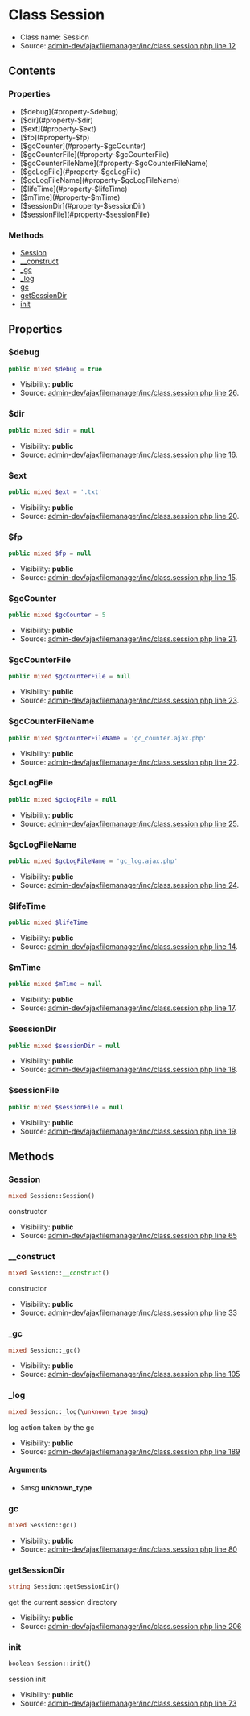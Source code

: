 Class Session
=====================





* Class name: Session
* Source: [admin-dev/ajaxfilemanager/inc/class.session.php line 12](https://github.com/PrestaShop/PrestaShop/blob/1.5.6.2/admin-dev/ajaxfilemanager/inc/class.session.php#L12)


Contents
--------


### Properties

* [$debug](#property-$debug)
* [$dir](#property-$dir)
* [$ext](#property-$ext)
* [$fp](#property-$fp)
* [$gcCounter](#property-$gcCounter)
* [$gcCounterFile](#property-$gcCounterFile)
* [$gcCounterFileName](#property-$gcCounterFileName)
* [$gcLogFile](#property-$gcLogFile)
* [$gcLogFileName](#property-$gcLogFileName)
* [$lifeTime](#property-$lifeTime)
* [$mTime](#property-$mTime)
* [$sessionDir](#property-$sessionDir)
* [$sessionFile](#property-$sessionFile)

### Methods

* [Session](#method-Session)
* [__construct](#method-__construct)
* [_gc](#method-_gc)
* [_log](#method-_log)
* [gc](#method-gc)
* [getSessionDir](#method-getSessionDir)
* [init](#method-init)




Properties
----------


### <a name="property-$debug"></a>$debug

```php
public mixed $debug = true
```





* Visibility: **public**
* Source: [admin-dev/ajaxfilemanager/inc/class.session.php line 26](https://github.com/PrestaShop/PrestaShop/blob/1.5.6.2/admin-dev/ajaxfilemanager/inc/class.session.php#L26).


### <a name="property-$dir"></a>$dir

```php
public mixed $dir = null
```





* Visibility: **public**
* Source: [admin-dev/ajaxfilemanager/inc/class.session.php line 16](https://github.com/PrestaShop/PrestaShop/blob/1.5.6.2/admin-dev/ajaxfilemanager/inc/class.session.php#L16).


### <a name="property-$ext"></a>$ext

```php
public mixed $ext = '.txt'
```





* Visibility: **public**
* Source: [admin-dev/ajaxfilemanager/inc/class.session.php line 20](https://github.com/PrestaShop/PrestaShop/blob/1.5.6.2/admin-dev/ajaxfilemanager/inc/class.session.php#L20).


### <a name="property-$fp"></a>$fp

```php
public mixed $fp = null
```





* Visibility: **public**
* Source: [admin-dev/ajaxfilemanager/inc/class.session.php line 15](https://github.com/PrestaShop/PrestaShop/blob/1.5.6.2/admin-dev/ajaxfilemanager/inc/class.session.php#L15).


### <a name="property-$gcCounter"></a>$gcCounter

```php
public mixed $gcCounter = 5
```





* Visibility: **public**
* Source: [admin-dev/ajaxfilemanager/inc/class.session.php line 21](https://github.com/PrestaShop/PrestaShop/blob/1.5.6.2/admin-dev/ajaxfilemanager/inc/class.session.php#L21).


### <a name="property-$gcCounterFile"></a>$gcCounterFile

```php
public mixed $gcCounterFile = null
```





* Visibility: **public**
* Source: [admin-dev/ajaxfilemanager/inc/class.session.php line 23](https://github.com/PrestaShop/PrestaShop/blob/1.5.6.2/admin-dev/ajaxfilemanager/inc/class.session.php#L23).


### <a name="property-$gcCounterFileName"></a>$gcCounterFileName

```php
public mixed $gcCounterFileName = 'gc_counter.ajax.php'
```





* Visibility: **public**
* Source: [admin-dev/ajaxfilemanager/inc/class.session.php line 22](https://github.com/PrestaShop/PrestaShop/blob/1.5.6.2/admin-dev/ajaxfilemanager/inc/class.session.php#L22).


### <a name="property-$gcLogFile"></a>$gcLogFile

```php
public mixed $gcLogFile = null
```





* Visibility: **public**
* Source: [admin-dev/ajaxfilemanager/inc/class.session.php line 25](https://github.com/PrestaShop/PrestaShop/blob/1.5.6.2/admin-dev/ajaxfilemanager/inc/class.session.php#L25).


### <a name="property-$gcLogFileName"></a>$gcLogFileName

```php
public mixed $gcLogFileName = 'gc_log.ajax.php'
```





* Visibility: **public**
* Source: [admin-dev/ajaxfilemanager/inc/class.session.php line 24](https://github.com/PrestaShop/PrestaShop/blob/1.5.6.2/admin-dev/ajaxfilemanager/inc/class.session.php#L24).


### <a name="property-$lifeTime"></a>$lifeTime

```php
public mixed $lifeTime
```





* Visibility: **public**
* Source: [admin-dev/ajaxfilemanager/inc/class.session.php line 14](https://github.com/PrestaShop/PrestaShop/blob/1.5.6.2/admin-dev/ajaxfilemanager/inc/class.session.php#L14).


### <a name="property-$mTime"></a>$mTime

```php
public mixed $mTime = null
```





* Visibility: **public**
* Source: [admin-dev/ajaxfilemanager/inc/class.session.php line 17](https://github.com/PrestaShop/PrestaShop/blob/1.5.6.2/admin-dev/ajaxfilemanager/inc/class.session.php#L17).


### <a name="property-$sessionDir"></a>$sessionDir

```php
public mixed $sessionDir = null
```





* Visibility: **public**
* Source: [admin-dev/ajaxfilemanager/inc/class.session.php line 18](https://github.com/PrestaShop/PrestaShop/blob/1.5.6.2/admin-dev/ajaxfilemanager/inc/class.session.php#L18).


### <a name="property-$sessionFile"></a>$sessionFile

```php
public mixed $sessionFile = null
```





* Visibility: **public**
* Source: [admin-dev/ajaxfilemanager/inc/class.session.php line 19](https://github.com/PrestaShop/PrestaShop/blob/1.5.6.2/admin-dev/ajaxfilemanager/inc/class.session.php#L19).


Methods
-------


### <a name="method-Session"></a>Session

```php
mixed Session::Session()
```

constructor



* Visibility: **public**
* Source: [admin-dev/ajaxfilemanager/inc/class.session.php line 65](https://github.com/PrestaShop/PrestaShop/blob/1.5.6.2/admin-dev/ajaxfilemanager/inc/class.session.php#L65)




### <a name="method-__construct"></a>__construct

```php
mixed Session::__construct()
```

constructor



* Visibility: **public**
* Source: [admin-dev/ajaxfilemanager/inc/class.session.php line 33](https://github.com/PrestaShop/PrestaShop/blob/1.5.6.2/admin-dev/ajaxfilemanager/inc/class.session.php#L33)




### <a name="method-_gc"></a>_gc

```php
mixed Session::_gc()
```





* Visibility: **public**
* Source: [admin-dev/ajaxfilemanager/inc/class.session.php line 105](https://github.com/PrestaShop/PrestaShop/blob/1.5.6.2/admin-dev/ajaxfilemanager/inc/class.session.php#L105)




### <a name="method-_log"></a>_log

```php
mixed Session::_log(\unknown_type $msg)
```

log action taken by the gc



* Visibility: **public**
* Source: [admin-dev/ajaxfilemanager/inc/class.session.php line 189](https://github.com/PrestaShop/PrestaShop/blob/1.5.6.2/admin-dev/ajaxfilemanager/inc/class.session.php#L189)


#### Arguments
* $msg **unknown_type**



### <a name="method-gc"></a>gc

```php
mixed Session::gc()
```





* Visibility: **public**
* Source: [admin-dev/ajaxfilemanager/inc/class.session.php line 80](https://github.com/PrestaShop/PrestaShop/blob/1.5.6.2/admin-dev/ajaxfilemanager/inc/class.session.php#L80)




### <a name="method-getSessionDir"></a>getSessionDir

```php
string Session::getSessionDir()
```

get the current session directory



* Visibility: **public**
* Source: [admin-dev/ajaxfilemanager/inc/class.session.php line 206](https://github.com/PrestaShop/PrestaShop/blob/1.5.6.2/admin-dev/ajaxfilemanager/inc/class.session.php#L206)




### <a name="method-init"></a>init

```php
boolean Session::init()
```

session init



* Visibility: **public**
* Source: [admin-dev/ajaxfilemanager/inc/class.session.php line 73](https://github.com/PrestaShop/PrestaShop/blob/1.5.6.2/admin-dev/ajaxfilemanager/inc/class.session.php#L73)



